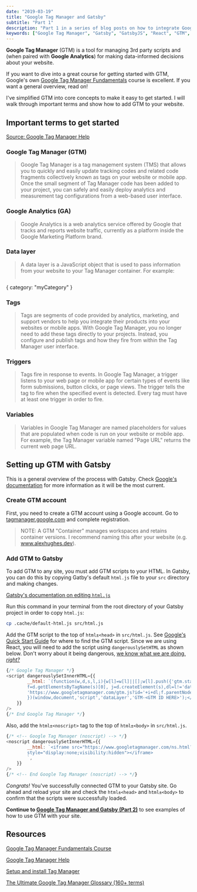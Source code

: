 ```yaml
---
date: "2019-03-19" 
title: "Google Tag Manager and Gatsby"
subtitle: "Part 1"
description: "Part 1 in a series of blog posts on how to integrate Google Tag Manager with GatsbyJS"
keywords: ["Google Tag Manager", "Gatsby", "GatsbyJS", "React", "GTM", "Google Analytics", "GA"]
---
```


<b>Google Tag Manager</b> (GTM) is a tool for managing 3rd party scripts and (when paired with <b>Google Analytics</b>) for making data-informed decisions about your website. 

If you want to dive into a great course for getting started with GTM, Google's own [Google Tag Manager Fundamentals](https://analytics.google.com/analytics/academy/course/5) course is excellent. If you want a general overview, read on!

I've simplified GTM into core concepts to make it easy to get started. I will walk through important terms and show how to add GTM to your website.

## Important terms to get started

[Source: Google Tag Manager Help](https://support.google.com/tagmanager#topic=3441530)

### Google Tag Manager (GTM)

> Google Tag Manager is a tag management system (TMS) that allows you to quickly and easily update tracking codes and related code fragments collectively known as tags on your website or mobile app. Once the small segment of Tag Manager code has been added to your project, you can safely and easily deploy analytics and measurement tag configurations from a web-based user interface.

### Google Analytics (GA)

> Google Analytics is a web analytics service offered by Google that tracks and reports website traffic, currently as a platform inside the Google Marketing Platform brand.

### Data layer

> A data layer is a JavaScript object that is used to pass information from your website to your Tag Manager container. For example:  
>```javascript
{ category: "myCategory" }

### Tags

> Tags are segments of code provided by analytics, marketing, and support vendors to help you integrate their products into your websites or mobile apps. With Google Tag Manager, you no longer need to add these tags directly to your projects. Instead, you configure and publish tags and how they fire from within the Tag Manager user interface.

### Triggers

> Tags fire in response to events. In Google Tag Manager, a trigger listens to your web page or mobile app for certain types of events like form submissions, button clicks, or page views. The trigger tells the tag to fire when the specified event is detected. Every tag must have at least one trigger in order to fire.

### Variables 

> Variables in Google Tag Manager are named placeholders for values that are populated when code is run on your website or mobile app. For example, the Tag Manager variable named "Page URL" returns the current web page URL.

## Setting up GTM with Gatsby

This is a general overview of the process with Gatsby. Check [Google's documentation](https://developers.google.com/tag-manager/quickstart) for more information as it will be the most current.

### Create GTM account

First, you need to create a GTM account using a Google account. Go to [tagmanager.google.com](https://tagmanager.google.com) and complete registration.

>NOTE: A GTM "Container" manages workspaces and retains container versions. I recommend naming this after your website (e.g. www.alexhughes.dev).

### Add GTM to Gatsby 

To add GTM to any site, you must add GTM scripts to your HTML. In Gatsby, you can do this by copying Gatby's default `html.js` file to your `src` directory and making changes.

[Gatsby's documentation on editing `html.js`](https://www.gatsbyjs.org/docs/custom-html/)

Run this command in your terminal from the root directory of your Gatsby project in order to copy `html.js`:
```bash
cp .cache/default-html.js src/html.js
```

Add the GTM script to the top of `html±<head>` in `src/html.js`. See [Google's Quick Start Guide](https://developers.google.com/tag-manager/quickstart) for where to find the GTM script. Since we are using React, you will need to add the script using `dangerouslySetHTML` as shown below. Don't worry about it being dangerous, [we know what we are doing, <i>right?</i>](https://reactjs.org/docs/dom-elements.html#dangerouslysetinnerhtml)

```javascript
{/* Google Tag Manager */}
<script dangerouslySetInnerHTML={{
        __html: `(function(w,d,s,l,i){w[l]=w[l]||[];w[l].push({'gtm.start': new Date().getTime(),event:'gtm.js'});var
        f=d.getElementsByTagName(s)[0], j=d.createElement(s),dl=l!='dataLayer'?'&l='+l:'';j.async=true;j.src=
        'https://www.googletagmanager.com/gtm.js?id='+i+dl;f.parentNode.insertBefore(j,f);
        })(window,document,'script','dataLayer','GTM-<GTM ID HERE>');</script>`,
    }}
/>
{/* End Google Tag Manager */}
```
Also, add the `html±<noscript>` tag to the top of `html±<body>` in `src/html.js`.
```javascript
{/* <!-- Google Tag Manager (noscript) --> */}
<noscript dangerouslySetInnerHTML={{
        __html: `<iframe src="https://www.googletagmanager.com/ns.html?id=GTM-<GTM ID HERE>" height="0" width="0"
        style="display:none;visibility:hidden"></iframe>
        `,
    }}
/>
{/* <!-- End Google Tag Manager (noscript) --> */}
```

<i>Congrats!</i> You've successfully connected GTM to your Gatsby site. Go ahead and reload your site and check the `html±<head>` and `html±<body>` to confirm that the scripts were successfully loaded.

<b>Continue to [Google Tag Manager and Gatsby (Part 2)](/blog/google-tag-manager-2)</b> to see examples of how to use GTM with your site.

## Resources
[Google Tag Manager Fundamentals Course](https://analytics.google.com/analytics/academy/course/5)

[Google Tag Manager Help](https://support.google.com/tagmanager#topic=3441530)

[Setup and install Tag Manager](https://support.google.com/tagmanager/answer/6103696?hl=en)

[The Ultimate Google Tag Manager Glossary (160+ terms)](https://www.analyticsmania.com/post/google-tag-manager-glossary/)
